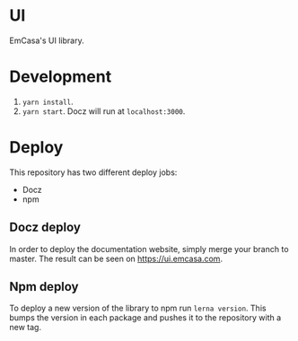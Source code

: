 # UI

EmCasa's UI library.

# Development

1. `yarn install`.
1. `yarn start`. Docz will run at `localhost:3000`.

# Deploy

This repository has two different deploy jobs:

- Docz
- npm

## Docz deploy

In order to deploy the documentation website, simply merge your branch to master. The result can be seen on https://ui.emcasa.com.

## Npm deploy

To deploy a new version of the library to npm run `lerna version`.
This bumps the version in each package and pushes it to the repository with a new tag.

